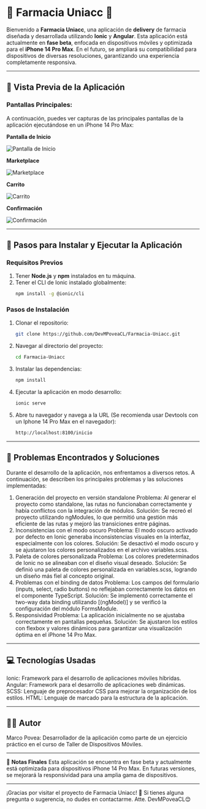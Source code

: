 # 🏥 **Farmacia Uniacc** 🏥

Bienvenido a **Farmacia Uniacc**, una aplicación de **delivery** de farmacia diseñada y desarrollada utilizando **Ionic** y **Angular**. Esta aplicación está actualmente en **fase beta**, enfocada en dispositivos móviles y optimizada para el **iPhone 14 Pro Max**. En el futuro, se ampliará su compatibilidad para dispositivos de diversas resoluciones, garantizando una experiencia completamente responsiva.

---

## 📱 **Vista Previa de la Aplicación**

### Pantallas Principales:
A continuación, puedes ver capturas de las principales pantallas de la aplicación ejecutándose en un iPhone 14 Pro Max:

  <p><strong>Pantalla de Inicio</strong></p>
  <img src="./src/assets/screenshots/inicio.PNG" alt="Pantalla de Inicio">

  <p><strong>Marketplace</strong></p>
  <img src="./src/assets/screenshots/buscar.PNG" alt="Marketplace">

  <p><strong>Carrito</strong></p>
  <img src="./src/assets/screenshots/carrito.PNG" alt="Carrito">
  
  <p><strong>Confirmación</strong></p>
  <img src="./src/assets/screenshots/confirmacion.PNG" alt="Confirmación">

---

## 🚀 **Pasos para Instalar y Ejecutar la Aplicación**

### **Requisitos Previos**
1. Tener **Node.js** y **npm** instalados en tu máquina.
2. Tener el CLI de Ionic instalado globalmente:
   ```bash
   npm install -g @ionic/cli

### **Pasos de Instalación**
1. Clonar el repositorio:
   ```bash
   git clone https://github.com/DevMPoveaCL/Farmacia-Uniacc.git

2. Navegar al directorio del proyecto:
   ```bash
   cd Farmacia-Uniacc

3. Instalar las dependencias:
   ```bash
   npm install

4. Ejecutar la aplicación en modo desarrollo:
   ```bash
   ionic serve
5. Abre tu navegador y navega a la URL (Se recomienda usar Devtools con un Iphone 14 Pro Max en el navegador):
   ```bash
   http://localhost:8100/inicio

---

## 🔧 **Problemas Encontrados y Soluciones**
Durante el desarrollo de la aplicación, nos enfrentamos a diversos retos. A continuación, se describen los principales problemas y las soluciones implementadas:

1. Generación del proyecto en versión standalone
Problema: Al generar el proyecto como standalone, las rutas no funcionaban correctamente y había conflictos con la integración de módulos.
Solución: Se recreó el proyecto utilizando ngModules, lo que permitió una gestión más eficiente de las rutas y mejoró las transiciones entre páginas.
2. Inconsistencias con el modo oscuro
Problema: El modo oscuro activado por defecto en Ionic generaba inconsistencias visuales en la interfaz, especialmente con los colores.
Solución: Se desactivó el modo oscuro y se ajustaron los colores personalizados en el archivo variables.scss.
3. Paleta de colores personalizada
Problema: Los colores predeterminados de Ionic no se alineaban con el diseño visual deseado.
Solución: Se definió una paleta de colores personalizada en variables.scss, logrando un diseño más fiel al concepto original.
4. Problemas con el binding de datos
Problema: Los campos del formulario (inputs, select, radio buttons) no reflejaban correctamente los datos en el componente TypeScript.
Solución: Se implementó correctamente el two-way data binding utilizando [(ngModel)] y se verificó la configuración del módulo FormsModule.
5. Responsividad
Problema: La aplicación inicialmente no se ajustaba correctamente en pantallas pequeñas.
Solución: Se ajustaron los estilos con flexbox y valores dinámicos para garantizar una visualización óptima en el iPhone 14 Pro Max.

---

## 💻 **Tecnologías Usadas**

Ionic: Framework para el desarrollo de aplicaciones móviles híbridas.
Angular: Framework para el desarrollo de aplicaciones web dinámicas.
SCSS: Lenguaje de preprocesador CSS para mejorar la organización de los estilos.
HTML: Lenguaje de marcado para la estructura de la aplicación.

---

## 👨‍💻 **Autor**
Marco Povea: Desarrollador de la aplicación como parte de un ejercicio práctico en el curso de Taller de Dispositivos Móviles.

---

🌟 **Notas Finales**
Esta aplicación se encuentra en fase beta y actualmente está optimizada para dispositivos iPhone 14 Pro Max.
En futuras versiones, se mejorará la responsividad para una amplia gama de dispositivos.

---

¡Gracias por visitar el proyecto de Farmacia Uniacc! 🚀 Si tienes alguna pregunta o sugerencia, no dudes en contactarme. 
Atte. DevMPoveaCL😊